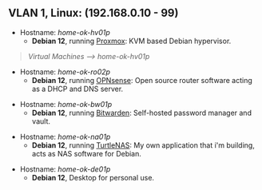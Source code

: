 ## VLAN 1, Linux: (192.168.0.10 - 99)

- Hostname: *home-ok-hv01p*
  - **Debian 12**, running [Proxmox](https://www.proxmox.com/en/): KVM based Debian hypervisor.
> *Virtual Machines --> home-ok-hv01p*
- Hostname: *home-ok-ro02p*
  - **Debian 12**, running [OPNsense](https://opnsense.org/): Open source router software acting as a DHCP and DNS server.
>
- Hostname: *home-ok-bw01p*
  - **Debian 12**, running [Bitwarden](https://github.com/bitwarden/server): Self-hosted password manager and vault.
>
- Hostname: *home-ok-na01p*
  - **Debian 12**, running [TurtleNAS](https://github.com/allenc125789/TurtleNAS): My own application that i'm building, acts as NAS software for Debian.
>
- Hostname: *home-ok-de01p*
  - **Debian 12**, Desktop for personal use.
>
